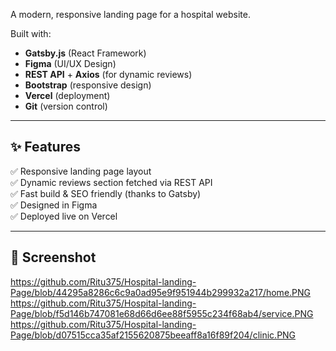 A modern, responsive landing page for a hospital website.

Built with:
- **Gatsby.js** (React Framework)
- **Figma** (UI/UX Design)
- **REST API** + **Axios** (for dynamic reviews)
- **Bootstrap** (responsive design)
- **Vercel** (deployment)
- **Git** (version control)

---

## ✨ Features

✅ Responsive landing page layout  
✅ Dynamic reviews section fetched via REST API  
✅ Fast build & SEO friendly (thanks to Gatsby)  
✅ Designed in Figma  
✅ Deployed live on Vercel

---

## 📸 Screenshot
https://github.com/Ritu375/Hospital-landing-Page/blob/44295a8286c6c9a0ad95e9f951944b299932a217/home.PNG
https://github.com/Ritu375/Hospital-landing-Page/blob/f5d146b747081e68d66d6ee88f5955c234f68ab4/service.PNG
https://github.com/Ritu375/Hospital-landing-Page/blob/d07515cca35af2155620875beeaff8a16f89f204/clinic.PNG
